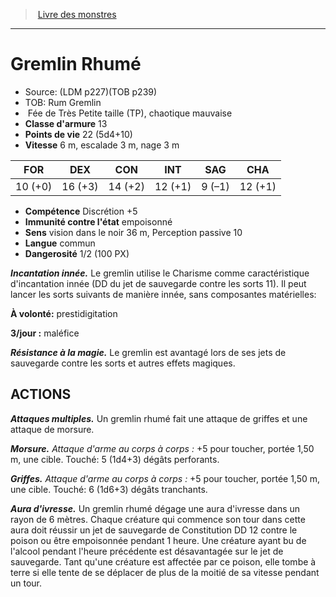 ﻿> [Livre des monstres](tome_of_beasts.md)

---

# Gremlin Rhumé

- Source: (LDM p227)(TOB p239)
- TOB: Rum Gremlin
-  Fée de Très Petite taille  (TP), chaotique mauvaise
- **Classe d'armure** 13
- **Points de vie** 22 (5d4+10)
- **Vitesse** 6 m, escalade 3 m, nage 3 m

|FOR|DEX|CON|INT|SAG|CHA|
|---|---|---|---|---|---|
|10 (+0)|16 (+3)|14 (+2)|12 (+1)|9 (–1)|12 (+1)|

- **Compétence** Discrétion +5
- **Immunité contre l'état** empoisonné
- **Sens** vision dans le noir 36 m, Perception passive 10
- **Langue** commun
- **Dangerosité** 1/2 (100 PX)

**_Incantation innée._** Le gremlin utilise le Charisme comme caractéristique d'incantation innée (DD du jet de sauvegarde contre les sorts 11). Il peut lancer les sorts suivants de manière innée, sans composantes matérielles:

**À volonté:** prestidigitation

**3/jour :** maléfice

**_Résistance à la magie._** Le gremlin est avantagé lors de ses jets de sauvegarde contre les sorts et autres effets magiques.

## ACTIONS

**_Attaques multiples._** Un gremlin rhumé fait une attaque de griffes et une attaque de morsure.

**_Morsure._** _Attaque d'arme au corps à corps :_ +5 pour toucher, portée 1,50 m, une cible. Touché: 5 (1d4+3) dégâts perforants.

**_Griffes._** _Attaque d'arme au corps à corps :_ +5 pour toucher, portée 1,50 m, une cible. Touché: 6 (1d6+3) dégâts tranchants.

**_Aura d'ivresse._** Un gremlin rhumé dégage une aura d'ivresse dans un rayon de 6 mètres. Chaque créature qui commence son tour dans cette aura doit réussir un jet de sauvegarde de Constitution DD 12 contre le poison ou être empoisonnée pendant 1 heure. Une créature ayant bu de l'alcool pendant l'heure précédente est désavantagée sur le jet de sauvegarde. Tant qu'une créature est affectée par ce poison, elle tombe à terre si elle tente de se déplacer de plus de la moitié de sa vitesse pendant un tour.

